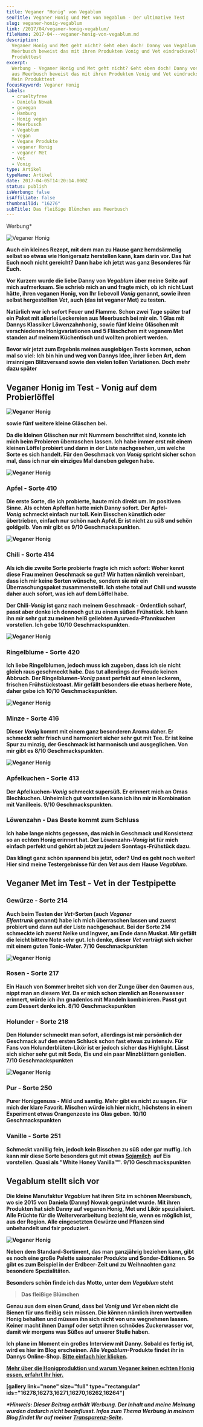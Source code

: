 ```yaml
---
title: Veganer "Honig" von Vegablum
seoTitle: Veganer Honig und Met von Vegablum - Der ultimative Test
slug: veganer-honig-vegablum
link: /2017/04/veganer-honig-vegablum/
fileName: 2017-04---veganer-honig-von-vegablum.md
description:
  Veganer Honig und Met geht nicht? Geht eben doch! Danny von Vegablum aus
  Meerbusch beweist das mit ihren Produkten Vonig und Vet eindrucksvoll -
  Produkttest
excerpt:
  Werbung - Veganer Honig und Met geht nicht? Geht eben doch! Danny von Vegablum
  aus Meerbusch beweist das mit ihren Produkten Vonig und Vet eindrucksvoll  -
  Mein Produkttest
focusKeyword: Veganer Honig
labels:
  - crueltyfree
  - Daniela Nowak
  - govegan
  - Hamburg
  - Honig vegan
  - Meerbusch
  - Vegablum
  - vegan
  - Vegane Produkte
  - veganer Honig
  - veganer Met
  - Vet
  - Vonig
type: Artikel
typeName: Artikel
date: 2017-04-05T14:20:14.000Z
status: publish
isWerbung: false
isAffiliate: false
thumbnailId: "16276"
subTitle: Das fleißige Blümchen aus Meerbusch
---
```


Werbung\*

![Veganer Honig](http://cardamonchai.com/wp-content/uploads/2017/04/33815275706_00eb7e2b15_z.jpg)

<strong>

Auch ein kleines Rezept, mit dem man zu Hause ganz hemdsärmelig selbst so etwas
wie Honigersatz herstellen kann, kam darin vor. Das hat Euch noch nicht
gereicht? Dann habe ich jetzt was ganz Besonderes für Euch.

Vor Kurzem wurde die liebe Danny von <em>Vegablum</em> über meine Seite auf mich
aufmerksam. Sie schrieb mich an und fragte mich, ob ich nicht Lust hätte, ihren
veganen Honig, von Ihr liebevoll <em>Vonig</em> genannt, sowie ihren selbst
hergestellten <em>Vet</em>, auch (das ist veganer Met) zu testen.

Natürlich war ich sofort Feuer und Flamme. Schon zwei Tage später traf ein Paket
mit allerlei Leckereien aus Meerbusch bei mir ein. 1 Glas mit Dannys Klassiker
Löwenzahnhonig, sowie fünf kleine Gläschen mit verschiedenen Honigvariationen
und 5 Fläschchen mit veganem Met standen auf meinem Küchentisch und wollten
probiert werden.

Bevor wir jetzt zum Ergebnis meines ausgiebigen Tests kommen, schon mal so viel:
Ich bin hin und weg von Dannys Idee, ihrer lieben Art, dem irrsinnigen
Blitzversand sowie den vielen tollen Variationen. Doch mehr dazu später

## Veganer Honig im Test - Vonig auf dem Probierlöffel

![Veganer Honig](http://cardamonchai.com/wp-content/uploads/2017/04/33042970013_c6c5d3a2fc_z-640x427.jpg)

sowie fünf weitere kleine Gläschen bei.

Da die kleinen Gläschen nur mit Nummern beschriftet sind, konnte ich mich beim
Probieren überraschen lassen. Ich habe immer erst mit einem kleinen Löffel
probiert und dann in der Liste nachgesehen, um welche Sorte es sich handelt. Für
den Geschmack von <em>Vonig </em>spricht sicher schon mal, dass ich nur ein
einziges Mal daneben gelegen habe.

![Veganer Honig](http://cardamonchai.com/wp-content/uploads/2017/04/33700142882_5e3a3439f3_z-640x640.jpg "Apfel-Vonig")

### Apfel - Sorte 410

Die erste Sorte, die ich probierte, haute mich direkt um. Im positiven Sinne.
Als echten Apfelfan hatte mich Danny sofort. Der Apfel-<em>Vonig </em>schmeckt
einfach nur toll. Kein Bisschen künstlich oder übertrieben, einfach nur schön
nach Apfel. Er ist nicht zu süß und schön goldgelb. Von mir gibt es <strong>9/10
Geschmackspunkten</strong>.

![Veganer Honig](http://cardamonchai.com/wp-content/uploads/2017/04/33042975453_0d7ca33bf5_z-640x640.jpg "Apfel-Vonig")

### Chili - Sorte 414

Als ich die zweite Sorte probierte fragte ich mich sofort: Woher kennt diese
Frau meinen Geschmack so gut? Wir hatten nämlich vereinbart, dass ich mir keine
Sorten wünsche, sondern sie mir ein Überraschungspaket zusammenstellt. Ich stehe
total auf Chili und wusste daher auch sofort, was ich auf dem Löffel habe.

Der Chili-<em>Vonig </em>ist ganz nach meinem Geschmack - Ordentlich scharf,
passt aber denke ich dennoch gut zu einem süßen Frühstück. Ich kann ihn mir sehr
gut zu meinen heiß geliebten Ayurveda-Pfannkuchen vorstellen. Ich gebe
<strong>10/10 Geschmackspunkten</strong>.

![Veganer Honig](http://cardamonchai.com/wp-content/uploads/2017/04/33042985173_846b4fc58a_z-640x640.jpg "Ringelblumen-Vonig")

### Ringelblume - Sorte 420

Ich liebe Ringelblumen, jedoch muss ich zugeben, dass ich sie nicht gleich raus
geschmeckt habe. Das tut allerdings der Freude keinen Abbruch. Der
Ringelblumen-<em>Vonig </em>passt perfekt auf einen leckeren, frischen
Frühstückstoast. Mir gefällt besonders die etwas herbere Note, daher gebe ich
<strong>10/10 Geschmackspunkten</strong>.

![Veganer Honig](http://cardamonchai.com/wp-content/uploads/2017/04/33042982713_7f81590086_z-640x640.jpg "Minze-Vonig")

### Minze - Sorte 416

Dieser <em>Vonig</em> kommt mit einem ganz besonderen Aroma daher. Er schmeckt
sehr frisch und harmoniert sicher sehr gut mit Tee. Er ist keine Spur zu minzig,
der Geschmack ist harmonisch und ausgeglichen. Von mir gibt es <strong>8/10
Geschmackspunkten</strong>.

![Veganer Honig](http://cardamonchai.com/wp-content/uploads/2017/04/33700146122_913f0e20b4_z-640x640.jpg "Apfelkuchen-Vonig")

### Apfelkuchen - Sorte 413

Der Apfelkuchen-<em>Vonig </em>schmeckt supersüß. Er erinnert mich an Omas
Blechkuchen. Unheimlich gut vorstellen kann ich ihn mir in Kombination mit
Vanilleeis. <strong>9/10 Geschmackspunkten</strong>.

### Löwenzahn - Das Beste kommt zum Schluss

Ich habe lange nichts gegessen, das mich in Geschmack und Konsistenz so an
echten Honig erinnert hat. Der Löwenzahn-<em>Vonig </em>ist für mich einfach
perfekt und gehört ab jetzt zu jedem Sonntags-Frühstück dazu.

Das klingt ganz schön spannend bis jetzt, oder? Und es geht noch weiter! Hier
sind meine Testergebnisse für den <em>Vet </em>aus dem Hause <em>Vegablum</em>.

## Veganer Met im Test - Vet in der Testpipette

### Gewürze - Sorte 214

Auch beim Testen der <em>Vet</em>-Sorten (auch <em>Veganer
Elfentrunk </em>genannt) habe ich mich überraschen lassen und zuerst probiert
und dann auf der Liste nachgeschaut. Bei der Sorte 214 schmeckte ich zuerst
Nelke und Ingwer, am Ende dann Muskat. Mir gefällt die leicht bittere Note sehr
gut. Ich denke, dieser <em>Vet </em>verträgt sich sicher mit einem guten
Tonic-Water. <strong>7/10 Geschmackpunkten</strong>

![Veganer Honig](http://cardamonchai.com/wp-content/uploads/2017/04/33815278446_c84aa4a956_z-640x427.jpg "Verschiedene Vet-Sorten")

### Rosen - Sorte 217

Ein Hauch von Sommer breitet sich von der Zunge über den Gaumen aus, nippt man
an diesem <em>Vet</em>. Da er mich schon ziemlich an Rosenwasser erinnert, würde
ich ihn gnadenlos mit Mandeln kombinieren. Passt gut zum Dessert denke
ich. <strong>8/10 Geschmackspunkten</strong>

### Holunder - Sorte 218

Den Holunder schmeckt man sofort, allerdings ist mir persönlich der Geschmack
auf den ersten Schluck schon fast etwas zu intensiv. Für Fans von
Holunderblüten-Likör ist er jedoch sicher das Highlight. Lässt sich sicher sehr
gut mit Soda, Eis und ein paar Minzblättern genießen.
<strong>7</strong><strong>/10 Geschmackspunkten</strong>

![Veganer Honig](http://cardamonchai.com/wp-content/uploads/2017/04/33042991233_e027a953b4_z.jpg "Auch Chili wollte probieren")

### Pur - Sorte 250

Purer Honiggenuss - Mild und samtig. Mehr gibt es nicht zu sagen. Für mich der
klare Favorit. Mischen würde ich hier nicht, höchstens in einem Experiment etwas
Orangenzeste ins Glas geben. <strong>10/10 Geschmackspunkten</strong>

### Vanille - Sorte 251

Schmeckt vanillig fein, jedoch kein Bisschen zu süß oder gar muffig. Ich kann
mir diese Sorte besonders gut mit etwas [Sojamilch](/2014/12/diy-sojamilch/)
 auf Eis vorstellen. Quasi als "White Honey Vanilla™". <strong>9/10
Geschmackspunkten</strong>

## Vegablum stellt sich vor

Die kleine Manufaktur <em>Vegablum </em>hat ihren Sitz im schönen Meersbusch, wo
sie 2015 von Daniela (Danny) Nowak gegründet wurde. Mit ihren Produkten hat sich
Danny auf veganen Honig, Met und Likör spezialisiert. Alle Früchte für die
Weiterverarbeitung bezieht sie, wenn es möglich ist, aus der Region. Alle
eingesetzten Gewürze und Pflanzen sind unbehandelt und fair produziert.

![Veganer Honig](http://cardamonchai.com/wp-content/uploads/2017/04/33856458255_a5da406727_z.jpg "Vielen Dank! <3")

Neben dem Standard-Sortiment, das man ganzjährig beziehen kann, gibt es noch
eine große Palette saisonaler Produkte und Sonder-Editionen. So gibt es zum
Beispiel in der Erdbeer-Zeit und zu Weihnachten ganz besondere Spezialitäten.

Besonders schön finde ich das Motto, unter dem <em>Vegablum </em>steht

<blockquote>Das fleißige Blümchen</blockquote>

Genau aus dem einen Grund, dass bei <em>Vonig </em>und <em>Vet </em>eben nicht
die Bienen für uns fleißig sein müssen. Die können nämlich ihren wertvollen
Honig behalten und müssen ihn sich nicht von uns wegnehmen lassen. Keiner macht
ihnen Dampf oder setzt ihnen schnödes Zuckerwasser vor, damit wir morgens was
Süßes auf unserer Stulle haben.

Ich plane im Moment ein großes Interview mit Danny. Sobald es fertig ist, wird
es hier im Blog erscheinen. Alle <em>Vegablum</em>-Produkte findet ihr in Dannys
Online-Shop. [Bitte einfach hier klicken](http://vegablum.de/).

[Mehr über die Honigproduktion und warum Veganer keinen echten Honig essen, erfahrt Ihr hier.](/2014/10/honig-das-ist-jetzt-aber-wirklich-ubertrieben-oder/)

[gallery link="none" size="full" type="rectangular"
ids="16278,16273,16271,16270,16262,16264"]

<em>\*Hinweis: Dieser Beitrag enthält Werbung. Der Inhalt und meine Meinung
wurden dadurch nicht beeinflusst. Infos zum Thema Werbung in meinem Blog findet
Ihr auf meiner [Transparenz-Seite](/werbung/). </em>

[](/2015/03/die-ultimative-vegane-festivalliste)
